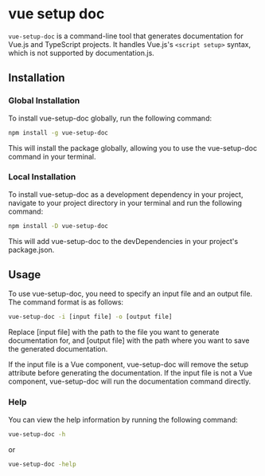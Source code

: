 # vue setup doc

`vue-setup-doc` is a command-line tool that generates documentation for Vue.js and TypeScript projects. It handles Vue.js's `<script setup>` syntax, which is not supported by documentation.js.

## Installation

### Global Installation

To install vue-setup-doc globally, run the following command:

```sh
npm install -g vue-setup-doc
```
This will install the package globally, allowing you to use the vue-setup-doc command in your terminal.


### Local Installation
To install vue-setup-doc as a development dependency in your project, navigate to your project directory in your terminal and run the following command:

```sh 
npm install -D vue-setup-doc
```
This will add vue-setup-doc to the devDependencies in your project's package.json.

## Usage
To use vue-setup-doc, you need to specify an input file and an output file. The command format is as follows:

```sh
vue-setup-doc -i [input file] -o [output file]
```

Replace [input file] with the path to the file you want to generate documentation for, and [output file] with the path where you want to save the generated documentation.

If the input file is a Vue component, vue-setup-doc will remove the setup attribute before generating the documentation. If the input file is not a Vue component, vue-setup-doc will run the documentation command directly.

### Help
You can view the help information by running the following command:

```sh
vue-setup-doc -h
```
or
```sh
vue-setup-doc -help
```